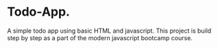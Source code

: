 # Todo-App. 
A simple todo app using basic HTML and javascript.
This project is build step by step as a part of the modern javascript bootcamp course.
